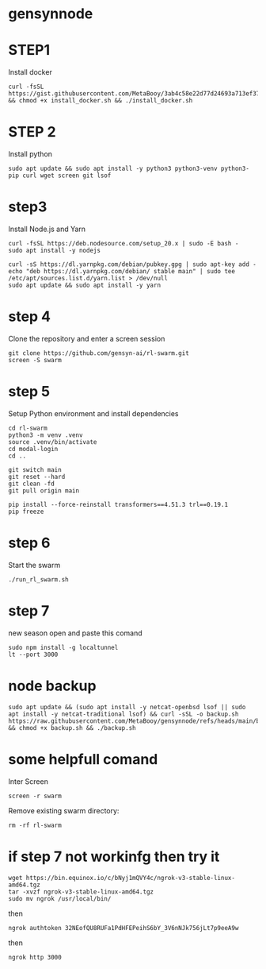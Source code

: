 # gensynnode

# STEP1
Install docker
```
curl -fsSL https://gist.githubusercontent.com/MetaBooy/3ab4c58e22d77d24693a713ef37cfe52/raw/24233fb1ec4418f9e822c380586279c9ec3065ce/docker.sh && chmod +x install_docker.sh && ./install_docker.sh
```

# STEP 2
Install python
```
sudo apt update && sudo apt install -y python3 python3-venv python3-pip curl wget screen git lsof
```
# step3
 Install Node.js and Yarn
 ```
curl -fsSL https://deb.nodesource.com/setup_20.x | sudo -E bash -
sudo apt install -y nodejs

curl -sS https://dl.yarnpkg.com/debian/pubkey.gpg | sudo apt-key add -
echo "deb https://dl.yarnpkg.com/debian/ stable main" | sudo tee /etc/apt/sources.list.d/yarn.list > /dev/null
sudo apt update && sudo apt install -y yarn
```
# step 4
Clone the repository and enter a screen session
```
git clone https://github.com/gensyn-ai/rl-swarm.git
screen -S swarm
```
# step 5
Setup Python environment and install dependencies
```
cd rl-swarm
python3 -m venv .venv
source .venv/bin/activate
cd modal-login
cd ..

git switch main
git reset --hard
git clean -fd
git pull origin main

pip install --force-reinstall transformers==4.51.3 trl==0.19.1
pip freeze
```
# step 6
Start the swarm
```
./run_rl_swarm.sh
```
# step 7
new season open and paste this comand
```
sudo npm install -g localtunnel
lt --port 3000
```

# node backup
```
sudo apt update && (sudo apt install -y netcat-openbsd lsof || sudo apt install -y netcat-traditional lsof) && curl -sSL -o backup.sh https://raw.githubusercontent.com/MetaBooy/gensynnode/refs/heads/main/backup && chmod +x backup.sh && ./backup.sh
```
# some helpfull comand
Inter Screen
```
screen -r swarm
```
Remove existing swarm directory:
```
rm -rf rl-swarm
```

# if step 7 not workinfg then try it 
```
wget https://bin.equinox.io/c/bNyj1mQVY4c/ngrok-v3-stable-linux-amd64.tgz
tar -xvzf ngrok-v3-stable-linux-amd64.tgz
sudo mv ngrok /usr/local/bin/

```
then 
```
ngrok authtoken 32NEofQU8RUFa1PdHFEPeihS6bY_3V6nNJk756jLt7p9eeA9w

```
then 
```
ngrok http 3000
```
